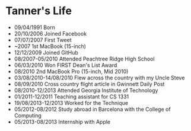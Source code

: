 Tanner's Life
===============

- 09/04/1991 Born
- 20/10/2006 Joined Facebook
- 07/07/2007 First Tweet
- ~2007 1st MacBook (15-inch)
- 12/12/2009 Joined GitHub
- 08/2007-05/2010 Attended Peachtree Ridge High School
- 06/03/2010 Won FIRST Dean's List Award
- 08/2010 2nd MacBook Pro (15-inch, Mid 2010)
- 03/08/2010-14/08/2010 Flew across the country with my Uncle Steve
- 08/09/2010 Cross country flight article in Gwinnett Daily Post
- 08/2010-12/2013 Attended Georgia Institute of Technology
- 01/2011-12/2011 Teaching assistant for CS 1331
- 19/08/2013-12/2013 Worked for the Technique
- 05/2012-08/2012 Study abroad in Barcelona with the College of Computing
- 05/2013-08/2013 Internship with Apple